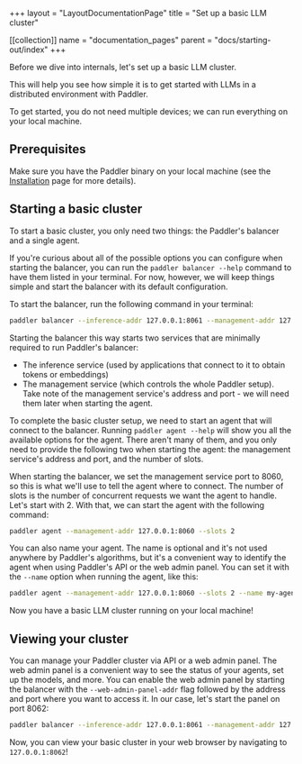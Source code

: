 +++
layout = "LayoutDocumentationPage"
title = "Set up a basic LLM cluster"

[[collection]]
name = "documentation_pages"
parent = "docs/starting-out/index"
+++

Before we dive into internals, let's set up a basic LLM cluster.

This will help you see how simple it is to get started with LLMs in a distributed environment with Paddler.

To get started, you do not need multiple devices; we can run everything on your local machine.

## Prerequisites
Make sure you have the Paddler binary on your local machine (see the [Installation](@/docs/introduction/installation.md) page for more details).

## Starting a basic cluster
To start a basic cluster, you only need two things: the Paddler's balancer and a single agent.

If you're curious about all of the possible options you can configure when starting the balancer, you can run the `paddler balancer --help` command to have them listed in your terminal. For now, however, we will keep things simple and start the balancer with its default configuration.

To start the balancer, run the following command in your terminal:

```bash
paddler balancer --inference-addr 127.0.0.1:8061 --management-addr 127.0.0.1:8060
````

Starting the balancer this way starts two services that are minimally required to run Paddler's balancer:
- The inference service (used by applications that connect to it to obtain tokens or embeddings)
- The management service (which controls the whole Paddler setup). Take note of the management service's address and port - we will need them later when starting the agent.

To complete the basic cluster setup, we need to start an agent that will connect to the balancer. Running `paddler agent --help` will show you all the available options for the agent. 
There aren't many of them, and you only need to provide the following two when starting the agent: the management service's address and port, and the number of slots. 

When starting the balancer, we set the management service port to 8060, so this is what we'll use to tell the agent where to connect. The number of slots is the number of concurrent requests we want the agent to handle. Let's start with 2. With that, we can start the agent with the following command:

```bash
paddler agent --management-addr 127.0.0.1:8060 --slots 2
```

You can also name your agent. The name is optional and it's not used anywhere by Paddler's algorithms, but it's a convenient way to identify the agent when using Paddler's API or the web admin panel. You can set it with the `--name` option when running the agent, like this:

```bash
paddler agent --management-addr 127.0.0.1:8060 --slots 2 --name my-agent
```

Now you have a basic LLM cluster running on your local machine!

## Viewing your cluster
You can manage your Paddler cluster via API or a web admin panel. The web admin panel is a convenient way to see the status of your agents, set up the models, and more. You can enable the web admin panel by starting the balancer with the `--web-admin-panel-addr` flag followed by the address and port where you want to access it. In our case, let's start the panel on port 8062:

```bash
paddler balancer --inference-addr 127.0.0.1:8061 --management-addr 127.0.0.1:8060 --web-admin-panel-addr 127.0.0.1:8062
```

Now, you can view your basic cluster in your web browser by navigating to `127.0.0.1:8062`!
